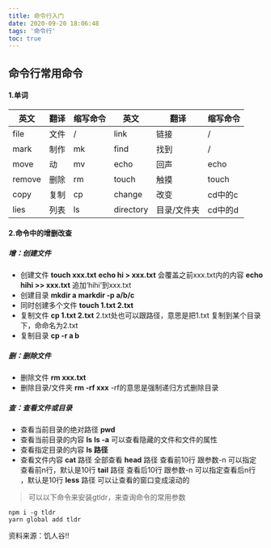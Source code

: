 ```yaml
---
title: 命令行入门
date: 2020-09-20 18:06:48
tags: '命令行'
toc: true
---
```

## 命令行常用命令
#### 1.单词
| 英文 | 翻译 | 缩写命令 | 英文 | 翻译 | 缩写命令 |
| ---- | ---- | ---- | ---- | ---- | ---- |
|file  | 文件 |/| link | 链接|/|
|mark  | 制作 |mk| find | 找到|/|
|move | 动 | mv|echo | 回声|echo|
|remove | 删除 |rm| touch |触摸|touch|
|copy | 复制 | cp|change |改变|cd中的c|
|lies | 列表 | ls|directory |目录/文件夹|cd中的d||recursive | 递归 r|| force| 强制|f|
<!--more-->
#### 2.命令中的增删改查
##### 增：创建文件
*  创建文件
__touch xxx.txt__
__echo hi > xxx.txt__  会覆盖之前xxx.txt内的内容
__echo hihi >> xxx.txt__  追加‘hihi’到xxx.txt
* 创建目录
__mkdir a__
__markdir -p a/b/c__
* 同时创建多个文件
__touch 1.txt 2.txt__
* 复制文件
__cp 1.txt 2.txt__  2.txt处也可以跟路径，意思是把1.txt 复制到某个目录下，命命名为2.txt
* 复制目录
__cp -r a b__

##### 删：删除文件
* 删除文件
__rm xxx.txt__
* 删除目录/文件夹
__rm -rf xxx__ -rf的意思是强制递归方式删除目录

##### 查：查看文件或目录
* 查看当前目录的绝对路径
__pwd__
* 查看当前目录的内容
__ls__
__ls -a__ 可以查看隐藏的文件和文件的属性
* 查看指定目录的内容
__ls 路径__
* 查看文件内容
__cat__ 路径 全部查看
__head__ 路径 查看前10行 跟参数-n 可以指定查看前n行，默认是10行
__tail__ 路径 查看后10行 跟参数-n 可以指定查看后n行 ，默认是10行
__less__ 路径  可以让查看的窗口变成滚动的

> 可以以下命令来安装gtldr，来查询命令的常用参数
```
npm i -g tldr
yarn global add tldr
```

资料来源：饥人谷!!
